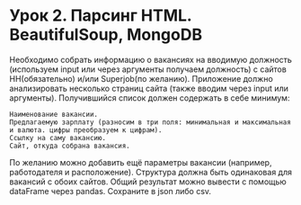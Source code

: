 # Урок 2. Парсинг HTML. BeautifulSoup, MongoDB

Необходимо собрать информацию о вакансиях на вводимую должность (используем input или через аргументы получаем должность) с сайтов HH(обязательно) и/или Superjob(по желанию). Приложение должно анализировать несколько страниц сайта (также вводим через input или аргументы). Получившийся список должен содержать в себе минимум:

    Наименование вакансии.
    Предлагаемую зарплату (разносим в три поля: минимальная и максимальная и валюта. цифры преобразуем к цифрам).
    Ссылку на саму вакансию.
    Сайт, откуда собрана вакансия.

По желанию можно добавить ещё параметры вакансии (например, работодателя и расположение). Структура должна быть одинаковая для вакансий с обоих сайтов. Общий результат можно вывести с помощью dataFrame через pandas. Сохраните в json либо csv.